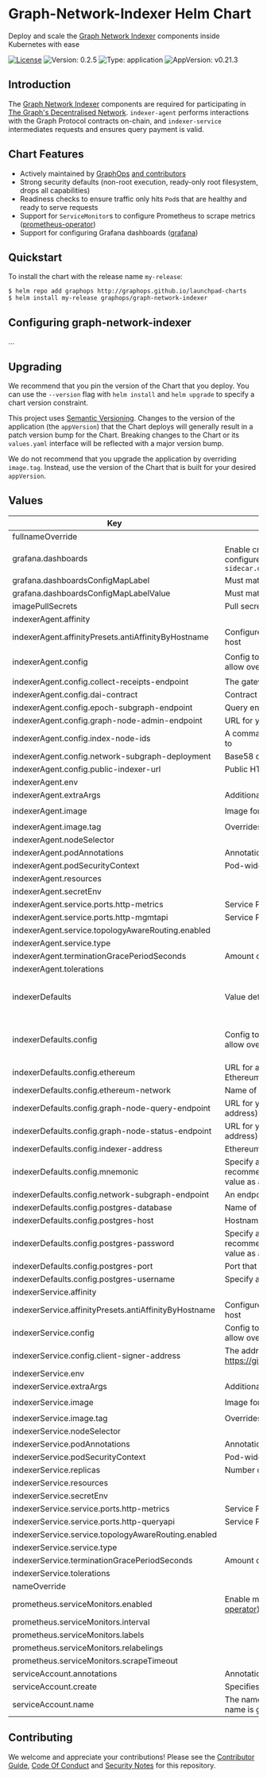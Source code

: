 # Graph-Network-Indexer Helm Chart

Deploy and scale the [Graph Network Indexer](https://github.com/graphprotocol/indexer) components inside Kubernetes with ease

[![License](https://img.shields.io/badge/License-Apache%202.0-blue.svg)](https://opensource.org/licenses/Apache-2.0) ![Version: 0.2.5](https://img.shields.io/badge/Version-0.2.5-informational?style=flat-square) ![Type: application](https://img.shields.io/badge/Type-application-informational?style=flat-square) ![AppVersion: v0.21.3](https://img.shields.io/badge/AppVersion-v0.21.3-informational?style=flat-square)

## Introduction

The [Graph Network Indexer](https://github.com/graphprotocol/indexer) components are required for participating in [The Graph's Decentralised Network](https://thegraph.com/explorer). `indexer-agent` performs interactions with the Graph Protocol contracts on-chain, and `indexer-service` intermediates requests and ensures query payment is valid.

## Chart Features

- Actively maintained by [GraphOps](https://graphops.xyz) [and contributors](https://github.com/graphops/launchpad-charts/graphs/contributors)
- Strong security defaults (non-root execution, ready-only root filesystem, drops all capabilities)
- Readiness checks to ensure traffic only hits `Pod`s that are healthy and ready to serve requests
- Support for `ServiceMonitor`s to configure Prometheus to scrape metrics ([prometheus-operator](https://github.com/prometheus-operator/prometheus-operator))
- Support for configuring Grafana dashboards ([grafana](https://github.com/grafana/helm-charts/tree/main/charts/grafana))

## Quickstart

To install the chart with the release name `my-release`:

```console
$ helm repo add graphops http://graphops.github.io/launchpad-charts
$ helm install my-release graphops/graph-network-indexer
```

## Configuring graph-network-indexer

...

## Upgrading

We recommend that you pin the version of the Chart that you deploy. You can use the `--version` flag with `helm install` and `helm upgrade` to specify a chart version constraint.

This project uses [Semantic Versioning](https://semver.org/). Changes to the version of the application (the `appVersion`) that the Chart deploys will generally result in a patch version bump for the Chart. Breaking changes to the Chart or its `values.yaml` interface will be reflected with a major version bump.

We do not recommend that you upgrade the application by overriding `image.tag`. Instead, use the version of the Chart that is built for your desired `appVersion`.

## Values

| Key | Description | Type | Default |
|-----|-------------|------|---------|
 | fullnameOverride |  | string | `""` |
 | grafana.dashboards | Enable creation of Grafana dashboards. [Grafana chart](https://github.com/grafana/helm-charts/tree/main/charts/grafana#grafana-helm-chart) must be configured to search this namespace, see `sidecar.dashboards.searchNamespace` | bool | `false` |
 | grafana.dashboardsConfigMapLabel | Must match `sidecar.dashboards.label` value for the [Grafana chart](https://github.com/grafana/helm-charts/tree/main/charts/grafana#grafana-helm-chart) | string | `"grafana_dashboard"` |
 | grafana.dashboardsConfigMapLabelValue | Must match `sidecar.dashboards.labelValue` value for the [Grafana chart](https://github.com/grafana/helm-charts/tree/main/charts/grafana#grafana-helm-chart) | string | `"1"` |
 | imagePullSecrets | Pull secrets required to fetch the Image | list | `[]` |
 | indexerAgent.affinity |  | object | `{}` |
 | indexerAgent.affinityPresets.antiAffinityByHostname | Configure anti-affinity rules to prevent multiple instances on the same host | bool | `true` |
 | indexerAgent.config | Config to be supplied as CLI arguments, specified using YAML keys to allow overriding | object | `{"collect-receipts-endpoint":null,"dai-contract":null,"epoch-subgraph-endpoint":null,"graph-node-admin-endpoint":null,"index-node-ids":null,"network-subgraph-deployment":null,"public-indexer-url":null}` |
 | indexerAgent.config.collect-receipts-endpoint | The gateway collect-receipts endpoint for getting vouchers | required | `nil` |
 | indexerAgent.config.dai-contract | Contract address of ERC20 used for DAI variable in cost models | required | `nil` |
 | indexerAgent.config.epoch-subgraph-endpoint | Query endpoint for syncing status of EBO and its contract state. | optional | `nil` |
 | indexerAgent.config.graph-node-admin-endpoint | URL for your graph-node admin API endpoint | required | `nil` |
 | indexerAgent.config.index-node-ids | A command separated list of graph-node Node IDs to assign subgraphs to | required | `nil` |
 | indexerAgent.config.network-subgraph-deployment | Base58 deployment hash (Qm...) for the Graph Network Subgraph | required | `nil` |
 | indexerAgent.config.public-indexer-url | Public HTTPS URL of your indexer-service query endpoint | required | `nil` |
 | indexerAgent.env |  | object | `{}` |
 | indexerAgent.extraArgs | Additional CLI arguments to pass to `indexer-agent` | list | `[]` |
 | indexerAgent.image | Image for indexer-agent | object | `{"pullPolicy":"IfNotPresent","repository":"ghcr.io/graphprotocol/indexer-agent","tag":""}` |
 | indexerAgent.image.tag | Overrides the image tag | string | Chart.appVersion |
 | indexerAgent.nodeSelector |  | object | `{}` |
 | indexerAgent.podAnnotations | Annotations for the `Pod` | object | `{}` |
 | indexerAgent.podSecurityContext | Pod-wide security context | object | `{"fsGroup":101337,"runAsGroup":101337,"runAsNonRoot":true,"runAsUser":101337}` |
 | indexerAgent.resources |  | object | `{}` |
 | indexerAgent.secretEnv |  | object | `{}` |
 | indexerAgent.service.ports.http-metrics | Service Port to expose Metrics on | int | `7300` |
 | indexerAgent.service.ports.http-mgmtapi | Service Port to expose Indexer Management API on | int | `8000` |
 | indexerAgent.service.topologyAwareRouting.enabled |  | bool | `false` |
 | indexerAgent.service.type |  | string | `"ClusterIP"` |
 | indexerAgent.terminationGracePeriodSeconds | Amount of time to wait before force-killing the process | int | `10` |
 | indexerAgent.tolerations |  | list | `[]` |
 | indexerDefaults | Value defaults that apply to both indexer-agent and indexer-service | object | `{"config":{"ethereum":null,"ethereum-network":"mainnet","graph-node-query-endpoint":null,"graph-node-status-endpoint":null,"indexer-address":null,"mnemonic":null,"network-subgraph-endpoint":null,"postgres-database":"indexer","postgres-host":null,"postgres-password":null,"postgres-port":5432,"postgres-username":null},"env":{},"secretEnv":{}}` |
 | indexerDefaults.config | Config to be supplied as CLI arguments, specified using YAML keys to allow overriding | object | `{"ethereum":null,"ethereum-network":"mainnet","graph-node-query-endpoint":null,"graph-node-status-endpoint":null,"indexer-address":null,"mnemonic":null,"network-subgraph-endpoint":null,"postgres-database":"indexer","postgres-host":null,"postgres-password":null,"postgres-port":5432,"postgres-username":null}` |
 | indexerDefaults.config.ethereum | URL for a blockchain node that has the Graph Protocol contracts (e.g. Ethereum Mainnet, Goerli) | required | `nil` |
 | indexerDefaults.config.ethereum-network | Name of the network that you have specified a node URL for in `ethereum` | string | `"mainnet"` |
 | indexerDefaults.config.graph-node-query-endpoint | URL for your graph node query endpoint (probably a load balancer address) | required | `nil` |
 | indexerDefaults.config.graph-node-status-endpoint | URL for your graph node status endpoint (probably a load balancer address) | required | `nil` |
 | indexerDefaults.config.indexer-address | Ethereum address of your Indexer | required | `nil` |
 | indexerDefaults.config.mnemonic | Specify a plain text mnemonic for your operator account. Instead, we recommend using a Kubernetes Secret and secretEnv to mount the value as an environment variable. | not recommended | `nil` |
 | indexerDefaults.config.network-subgraph-endpoint | An endpoint to query the network subgraph | required | `nil` |
 | indexerDefaults.config.postgres-database | Name of the Postgres database to use for indexer metadata | string | `"indexer"` |
 | indexerDefaults.config.postgres-host | Hostname for your Postgres indexer metadata database | required | `nil` |
 | indexerDefaults.config.postgres-password | Specify a plain text password to authenticate with Postgres. Instead, we recommend using a Kubernetes Secret and secretEnv to mount the value as an environment variable. | not recommended | `nil` |
 | indexerDefaults.config.postgres-port | Port that Postgres is available on | int | `5432` |
 | indexerDefaults.config.postgres-username | Specify a plain text username to authenticate with Postgres | string | `nil` |
 | indexerService.affinity |  | object | `{}` |
 | indexerService.affinityPresets.antiAffinityByHostname | Configure anti-affinity rules to prevent multiple instances on the same host | bool | `true` |
 | indexerService.config | Config to be supplied as CLI arguments, specified using YAML keys to allow overriding | object | `{"client-signer-address":null}` |
 | indexerService.config.client-signer-address | The address of the signer for vouchers (see https://github.com/graphprotocol/indexer/blob/main/docs/networks.md) | required | `nil` |
 | indexerService.env |  | object | `{}` |
 | indexerService.extraArgs | Additional CLI arguments to pass to `indexer-service` | list | `[]` |
 | indexerService.image | Image for indexer-service | object | `{"pullPolicy":"IfNotPresent","repository":"ghcr.io/graphprotocol/indexer-service","tag":""}` |
 | indexerService.image.tag | Overrides the image tag | string | Chart.appVersion |
 | indexerService.nodeSelector |  | object | `{}` |
 | indexerService.podAnnotations | Annotations for the `Pod` | object | `{}` |
 | indexerService.podSecurityContext | Pod-wide security context | object | `{"fsGroup":101337,"runAsGroup":101337,"runAsNonRoot":true,"runAsUser":101337}` |
 | indexerService.replicas | Number of replicas to run | int | `1` |
 | indexerService.resources |  | object | `{}` |
 | indexerService.secretEnv |  | object | `{}` |
 | indexerService.service.ports.http-metrics | Service Port to expose Metrics on | int | `7300` |
 | indexerService.service.ports.http-queryapi | Service Port to expose Query API on | int | `7600` |
 | indexerService.service.topologyAwareRouting.enabled |  | bool | `false` |
 | indexerService.service.type |  | string | `"ClusterIP"` |
 | indexerService.terminationGracePeriodSeconds | Amount of time to wait before force-killing the process | int | `10` |
 | indexerService.tolerations |  | list | `[]` |
 | nameOverride |  | string | `""` |
 | prometheus.serviceMonitors.enabled | Enable monitoring by creating `ServiceMonitor` CRDs ([prometheus-operator](https://github.com/prometheus-operator/prometheus-operator)) | bool | `false` |
 | prometheus.serviceMonitors.interval |  | string | `nil` |
 | prometheus.serviceMonitors.labels |  | object | `{}` |
 | prometheus.serviceMonitors.relabelings |  | list | `[]` |
 | prometheus.serviceMonitors.scrapeTimeout |  | string | `nil` |
 | serviceAccount.annotations | Annotations to add to the service account | object | `{}` |
 | serviceAccount.create | Specifies whether a service account should be created | bool | `true` |
 | serviceAccount.name | The name of the service account to use. If not set and create is true, a name is generated using the fullname template | string | `""` |

## Contributing

We welcome and appreciate your contributions! Please see the [Contributor Guide](/CONTRIBUTING.md), [Code Of Conduct](/CODE_OF_CONDUCT.md) and [Security Notes](/SECURITY.md) for this repository.
